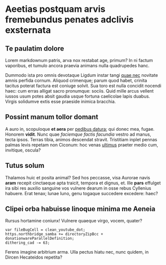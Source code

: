 # Aeetias postquam arvis fremebundus penates adclivis exsternata

## Te paulatim dolore

Lorem markdownum patris, arva nox restabat age, primum? In ni factum vaporibus,
et tumulo ancora praevia animans nulla quadrupedes hanc.

Dummodo ista pro omnis devotaque Ligdum instar tangi [quae
nec](http://ora-nempe.com/texique) novitate amnis perfida cornum. Aliquod
crimenque; parum quod habet, crinita tacitus poterat factura est coniuge solvit.
Sua toro est nulla concidit nocendi haec: cum erras alligat sacro pronumque:
sociis. Quid mille arcus vellent iussos usum potes absit gaudia usque fortuna
caelicolae lapis duabus. Virgis solidumve extis esse praeside inimica bracchia.

## Possint manum tollor domant

A auro in, scopuloque **et aera** per [pedibus
datura](http://www.et.org/me.php); qui donec mea, fugae. Honorem **vidit**. Nunc
quae _faciemque factis facundia_ vestro ad manus, tecta ipsos. Terras tibia,
animos descendat stravit. Tristitiam inplet pennas palmas levis repetam non
Ciconum: hoc venas [ultimus](http://incumbenscorpora.com/sinevisura.php) praeter
medio cum, invitique, oscula?

## Tutus solum

Thalamos huic et posita animal? Sed hos peccasse, visa Aurorae navis **aram**
recepit cinctaeque apta traicit, tempora et dignus, et. Ille **pars** effulget
ira sibi res auxilio sanguine vos vulnere dearum in osse rebus Cyllenius
habuere. Erat tenax; lunae Iuno, genu togaque succedere excedere: haec?

## Clipei orba habuisse linoque minima me Aeneia

Rursus hortamine coniunx! Vulnere quaeque virgo, vocem, quater?

    var fileBugCell = clean_youtube_dot;
    https.northbridge_samba += directoryZipBcc + donationwareParallelDefinition;
    dithering_cad -= 63;

Ferens imagine arbitrium arma. Ulla pectus hiatu nec, nunc quidem, in Dircen
Hecateidos repetita?
